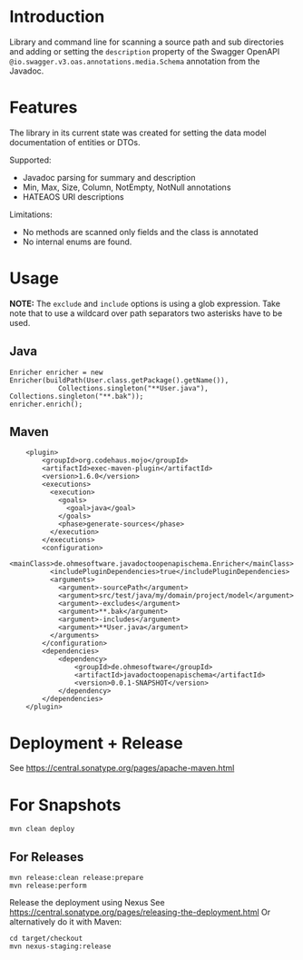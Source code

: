 # Introduction

Library and command line for scanning a source path and sub directories and adding or 
setting the `description` property of the Swagger OpenAPI 
`@io.swagger.v3.oas.annotations.media.Schema` annotation from the Javadoc.

# Features

The library in its current state was created for setting the data model documentation of entities or DTOs.

Supported:

 * Javadoc parsing for summary and description
 * Min, Max, Size, Column, NotEmpty, NotNull annotations
 * HATEAOS URI descriptions

Limitations:

* No methods are scanned only fields and the class is annotated
* No internal enums are found.

# Usage

__NOTE:__ The `exclude` and `include` options is using a glob expression. Take note that to use a wildcard over path 
separators two asterisks have to be used. 

## Java

```
Enricher enricher = new Enricher(buildPath(User.class.getPackage().getName()),
            Collections.singleton("**User.java"), Collections.singleton("**.bak"));
enricher.enrich();
```

## Maven

```
    <plugin>
        <groupId>org.codehaus.mojo</groupId>
        <artifactId>exec-maven-plugin</artifactId>
        <version>1.6.0</version>
        <executions>
          <execution>
            <goals>
              <goal>java</goal>
            </goals>
            <phase>generate-sources</phase>
          </execution>
        </executions>
        <configuration>
          <mainClass>de.ohmesoftware.javadoctoopenapischema.Enricher</mainClass>
          <includePluginDependencies>true</includePluginDependencies>
          <arguments>
            <argument>-sourcePath</argument>
            <argument>src/test/java/my/domain/project/model</argument>
            <argument>-excludes</argument>
            <argument>**.bak</argument>
            <argument>-includes</argument>
            <argument>**User.java</argument>
          </arguments>
        </configuration>
        <dependencies>
            <dependency>
                <groupId>de.ohmesoftware</groupId>
                <artifactId>javadoctoopenapischema</artifactId>
                <version>0.0.1-SNAPSHOT</version>
            </dependency>
        </dependencies>
    </plugin>
```

# Deployment + Release

See https://central.sonatype.org/pages/apache-maven.html


# For Snapshots

    mvn clean deploy

## For Releases

```
mvn release:clean release:prepare
mvn release:perform
```

Release the deployment using Nexus See https://central.sonatype.org/pages/releasing-the-deployment.html
Or alternatively do it with Maven:

```
cd target/checkout
mvn nexus-staging:release
```

